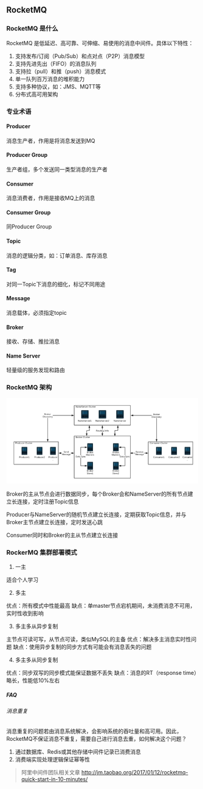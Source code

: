 RocketMQ
-

### RocketMQ 是什么

RocketMQ 是低延迟、高可靠、可伸缩、易使用的消息中间件。具体以下特性：

1. 支持发布/订阅（Pub/Sub）和点对点（P2P）消息模型
2. 支持先进先出（FIFO）的消息队列
3. 支持拉（pull）和推（push）消息模式
4. 单一队列百万消息的堆积能力
5. 支持多种协议，如：JMS、MQTT等
6. 分布式高可用架构

### 专业术语

#### Producer

消息生产者，作用是将消息发送到MQ

#### Producer Group

生产者组，多个发送同一类型消息的生产者

#### Consumer

消息消费者，作用是接收MQ上的消息

#### Consumer Group

同Producer Group

#### Topic

消息的逻辑分类，如：订单消息、库存消息

#### Tag

对同一Topic下消息的细化，标记不同用途

#### Message

消息载体，必须指定topic

#### Broker

接收、存储、推拉消息

#### Name Server

轻量级的服务发现和路由

### RocketMQ 架构

![RocketMQ 架构图](rocketmq.png)	

Broker的主从节点会进行数据同步，每个Broker会和NameServer的所有节点建立长连接，定时注册Topic信息

Producer与NameServer的随机节点建立长连接，定期获取Topic信息，并与Broker主节点建立长连接，定时发送心跳

Consumer同时和Broker的主从节点建立长连接

### RockerMQ 集群部署模式

1. 一主

适合个人学习

2. 多主

优点：所有模式中性能最高
缺点：单master节点宕机期间，未消费消息不可用，实时性收到影响

3. 多主多从异步复制

主节点可读可写，从节点可读，类似MySQL的主备
优点：解决多主消息实时性问题
缺点：使用异步复制的同步方式有可能会有消息丢失的问题

4. 多主多从同步复制

优点：同步双写的同步模式能保证数据不丢失
缺点：消息的RT（response time）略长，性能低10%左右


##### FAQ

###### 消息重复

消息重复的问题若由消息系统解决，会影响系统的吞吐量和高可用。因此，RocketMQ不保证消息不重复，需要自己进行消息去重，如何解决这个问题？

1. 通过数据库、Redis或其他存储中间件记录已消费消息
2. 消费端实现处理逻辑保证幂等性



> 阿里中间件团队相关文章 http://jm.taobao.org/2017/01/12/rocketmq-quick-start-in-10-minutes/
